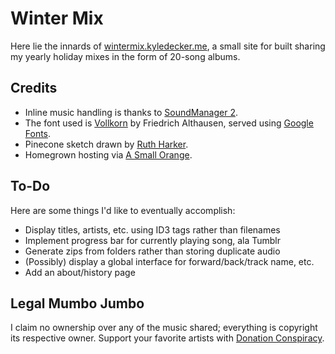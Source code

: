 # Winter Mix
Here lie the innards of [wintermix.kyledecker.me](http://wintermix.kyledecker.me), a small site for built sharing my yearly holiday mixes in the form of 20-song albums.

## Credits
- Inline music handling is thanks to [SoundManager 2](http://www.schillmania.com/projects/soundmanager2/).
- The font used is [Vollkorn](http://vollkorn-typeface.com) by Friedrich Althausen, served using [Google Fonts](http://www.google.com/fonts).
- Pinecone sketch drawn by [Ruth Harker](http://doodleaceae.blogspot.fr/2013/10/pine-cone.html).
- Homegrown hosting via [A Small Orange](http://asmallorange.com).

## To-Do
Here are some things I'd like to eventually accomplish:
- Display titles, artists, etc. using ID3 tags rather than filenames
- Implement progress bar for currently playing song, ala Tumblr
- Generate zips from folders rather than storing duplicate audio
- (Possibly) display a global interface for forward/back/track name, etc.
- Add an about/history page

## Legal Mumbo Jumbo
I claim no ownership over any of the music shared; everything is copyright its respective owner. Support your favorite artists with [Donation Conspiracy](http://www.donationconspiracy.org).